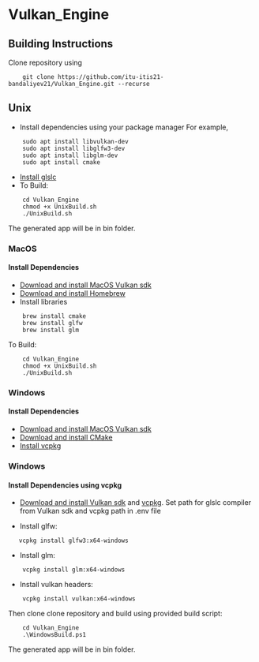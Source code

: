 # Vulkan_Engine

## Building Instructions

Clone repository using 
```
    git clone https://github.com/itu-itis21-bandaliyev21/Vulkan_Engine.git --recurse
```

## Unix
- Install dependencies using your package manager
For example, 
```
    sudo apt install libvulkan-dev
    sudo apt install libglfw3-dev
    sudo apt install libglm-dev
    sudo apt install cmake
```
- [Install glslc](https://github.com/google/shaderc#downloads)
- To Build:
```
    cd Vulkan_Engine
    chmod +x UnixBuild.sh
    ./UnixBuild.sh
```
The generated app will be in bin folder.

### MacOS

#### Install Dependencies

- [Download and install MacOS Vulkan sdk](https://vulkan.lunarg.com/)
- [Download and install Homebrew](https://brew.sh/)
- Install libraries
```
    brew install cmake
    brew install glfw
    brew install glm
```
To Build:
```
    cd Vulkan_Engine
    chmod +x UnixBuild.sh
    ./UnixBuild.sh
```

### Windows

#### Install Dependencies
- [Download and install MacOS Vulkan sdk](https://vulkan.lunarg.com/)
- [Download and install CMake](https://cmake.org/download/)
- [Install vcpkg]()

### Windows
#### Install Dependencies using vcpkg
- [Download and install Vulkan sdk](https://vulkan.lunarg.com/) and [vcpkg](https://vcpkg.io). Set path for glslc compiler from Vulkan sdk and vcpkg path in .env file

- Install glfw:
 ```
    vcpkg install glfw3:x64-windows
 ```
- Install glm:
```
    vcpkg install glm:x64-windows
```
- Install vulkan headers:
```
    vcpkg install vulkan:x64-windows
```

Then clone clone repository and build using provided build script:
```
    cd Vulkan_Engine
    .\WindowsBuild.ps1
```

The generated app will be in bin folder.